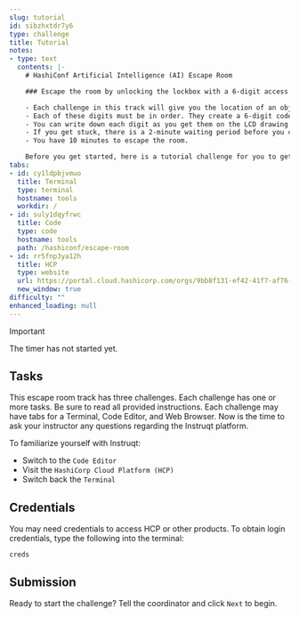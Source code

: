 ```yaml
---
slug: tutorial
id: sibzhxtdr7y6
type: challenge
title: Tutorial
notes:
- type: text
  contents: |-
    # HashiConf Artificial Intelligence (AI) Escape Room

    ### Escape the room by unlocking the lockbox with a 6-digit access code.

    - Each challenge in this track will give you the location of an object with two digits. For example, “Look under the desk.”
    - Each of these digits must be in order. They create a 6-digit code to unlock a lockbox.
    - You can write down each digit as you get them on the LCD drawing board provided.
    - If you get stuck, there is a 2-minute waiting period before you can ask the facilitator for a hint.
    - You have 10 minutes to escape the room.

    Before you get started, here is a tutorial challenge for you to get familiar with Instruqt.
tabs:
- id: cy1ldpbjvmuo
  title: Terminal
  type: terminal
  hostname: tools
  workdir: /
- id: suly1dqyfrwc
  title: Code
  type: code
  hostname: tools
  path: /hashiconf/escape-room
- id: rr5fnp3ya12h
  title: HCP
  type: website
  url: https://portal.cloud.hashicorp.com/orgs/9bb8f131-ef42-41f7-af76-5c18ea485b27/projects/40b67f0b-12b6-4184-9613-45cc9ef381f2
  new_window: true
difficulty: ""
enhanced_loading: null
---
```

> [!IMPORTANT]
> The timer has not started yet.

## Tasks
This escape room track has three challenges. Each challenge has one or more tasks. Be sure to read all provided instructions. Each challenge may have tabs for a Terminal, Code Editor, and Web Browser.
Now is the time to ask your instructor any questions regarding the Instruqt platform.

To familiarize yourself with Instruqt:
- Switch to the `Code Editor`
- Visit the `HashiCorp Cloud Platform (HCP)`
- Switch back the `Terminal`

## Credentials
You may need credentials to access HCP or other products. To obtain login credentials, type the following into the terminal:
```shell
creds
```

## Submission
Ready to start the challenge? Tell the coordinator and click `Next` to begin.
